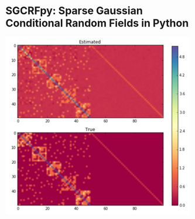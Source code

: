 # SGCRFpy: Sparse Gaussian Conditional Random Fields in Python

![alt tag](https://github.com/dswah/sgcrfpy/blob/master/images/scgrf_random_graph.png)
